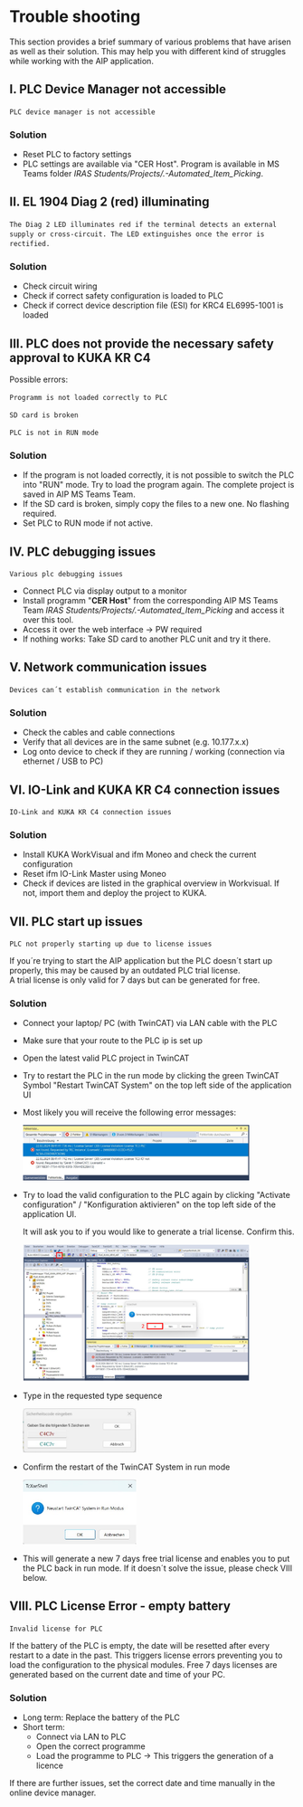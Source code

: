# Trouble shooting

This section provides a brief summary of various problems that have arisen as well as their solution.
This may help you with different kind of struggles while working with the AIP application.

## I.  PLC Device Manager not accessible

`PLC device manager is not accessible`

### Solution

- Reset PLC to factory settings
- PLC settings are available via "CER Host". Program is available in MS Teams folder _IRAS Students/Projects/.-Automated_Item_Picking_.

## II. EL 1904 Diag 2 (red) illuminating

`The Diag 2 LED illuminates red if the terminal detects an external supply or cross-circuit. The LED
extinguishes once the error is rectified.`

### Solution

- Check circuit wiring
- Check if correct safety configuration is loaded to PLC
- Check if correct device description file (ESI) for KRC4 EL6995-1001 is loaded

## III. PLC does not provide the necessary safety approval to KUKA KR C4

Possible errors:

`Programm is not loaded correctly to PLC`

`SD card is broken`

`PLC is not in RUN mode`

### Solution

- If the program is not loaded correctly, it is not possible to switch the PLC into "RUN" mode. Try to load the program again. The complete project is saved in AIP MS Teams Team.
- If the SD card is broken, simply copy the files to a new one. No flashing required.
- Set PLC to RUN mode if not active.

## IV. PLC debugging issues

`Various plc debugging issues`

- Connect PLC via display output to a monitor
- Install programm "**CER Host**" from the corresponding AIP MS Teams Team _IRAS Students/Projects/.-Automated_Item_Picking_ and access it over this tool.
- Access it over the web interface → PW required
- If nothing works: Take SD card to another PLC unit and try it there.

## V. Network communication issues

`Devices can´t establish communication in the network`

### Solution

- Check the cables and cable connections
- Verify that all devices are in the same subnet (e.g. 10.177.x.x)
- Log onto device to check if they are running / working (connection via ethernet / USB to PC)

## VI. IO-Link and KUKA KR C4 connection issues

`IO-Link and KUKA KR C4 connection issues`

### Solution

- Install KUKA WorkVisual and ifm Moneo and check the current configuration
- Reset ifm IO-Link Master using Moneo
- Check if devices are listed in the graphical overview in Workvisual. If not, import them and deploy the project to KUKA.

## VII. PLC start up issues

`PLC not properly starting up due to license issues`

If you´re trying to start the AIP application but the PLC doesn´t start up properly, this may be caused by an outdated PLC trial license.  
A trial license is only valid for 7 days but can be generated for free.

### Solution

- Connect your laptop/ PC (with TwinCAT) via LAN cable with the PLC
- Make sure that your route to the PLC ip is set up
- Open the latest valid PLC project in TwinCAT
- Try to restart the PLC in the run mode by clicking the green TwinCAT Symbol "Restart TwinCAT System" on the top left side of the application UI
- Most likely you will receive the following error messages:
  
  <img src="../images/20240222_PLC_license_error_log.jpg" width="400">

- Try to load the valid configuration to the PLC again by clicking "Activate configuration" / "Konfiguration aktivieren" on the top left side of the application UI.

  It will ask you to if you would like to generate a trial license. Confirm this.
  
  <img src="../images/20240222_PLC_license_error_generate_trial_license.png" width="400">

- Type in the requested type sequence

  <img src="../images/20240222_PLC_license_error_generate_trial_license_2.jpg" width="200">

- Confirm the restart of the TwinCAT System in run mode
  
  <img src="../images/20240222_PLC_license_error_restart_TwinCAT_run_mode.jpg" width="200">

- This will generate a new 7 days free trial license and enables you to put the PLC back in run mode. If it doesn´t solve the issue, please check VIII below.

## VIII. PLC License Error - empty battery

`Invalid license for PLC`

If the battery of the PLC is empty, the date will be resetted after every restart to a date in the past. This triggers license errors preventing you to load the configuration to the physical modules. Free 7 days licenses are generated based on the current date and time of your PC.

### Solution

- Long term: Replace the battery of the PLC
- Short term:
  - Connect via LAN to PLC
  - Open the correct programme
  - Load the programme to PLC → This triggers the generation of a licence

If there are further issues, set the correct date and time manually in the online device manager.
